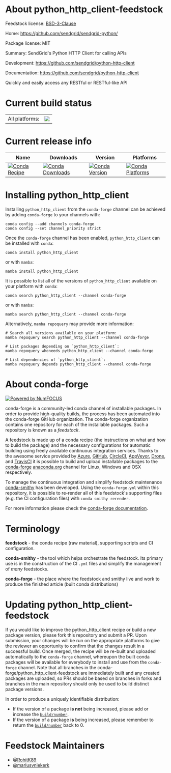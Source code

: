 About python_http_client-feedstock
==================================

Feedstock license: [BSD-3-Clause](https://github.com/conda-forge/python_http_client-feedstock/blob/main/LICENSE.txt)

Home: https://github.com/sendgrid/sendgrid-python/

Package license: MIT

Summary: SendGrid's Python HTTP Client for calling APIs

Development: https://github.com/sendgrid/python-http-client

Documentation: https://github.com/sendgrid/python-http-client

Quickly and easily access any RESTful or RESTful-like API

Current build status
====================


<table><tr><td>All platforms:</td>
    <td>
      <a href="https://dev.azure.com/conda-forge/feedstock-builds/_build/latest?definitionId=6000&branchName=main">
        <img src="https://dev.azure.com/conda-forge/feedstock-builds/_apis/build/status/python_http_client-feedstock?branchName=main">
      </a>
    </td>
  </tr>
</table>

Current release info
====================

| Name | Downloads | Version | Platforms |
| --- | --- | --- | --- |
| [![Conda Recipe](https://img.shields.io/badge/recipe-python_http_client-green.svg)](https://anaconda.org/conda-forge/python_http_client) | [![Conda Downloads](https://img.shields.io/conda/dn/conda-forge/python_http_client.svg)](https://anaconda.org/conda-forge/python_http_client) | [![Conda Version](https://img.shields.io/conda/vn/conda-forge/python_http_client.svg)](https://anaconda.org/conda-forge/python_http_client) | [![Conda Platforms](https://img.shields.io/conda/pn/conda-forge/python_http_client.svg)](https://anaconda.org/conda-forge/python_http_client) |

Installing python_http_client
=============================

Installing `python_http_client` from the `conda-forge` channel can be achieved by adding `conda-forge` to your channels with:

```
conda config --add channels conda-forge
conda config --set channel_priority strict
```

Once the `conda-forge` channel has been enabled, `python_http_client` can be installed with `conda`:

```
conda install python_http_client
```

or with `mamba`:

```
mamba install python_http_client
```

It is possible to list all of the versions of `python_http_client` available on your platform with `conda`:

```
conda search python_http_client --channel conda-forge
```

or with `mamba`:

```
mamba search python_http_client --channel conda-forge
```

Alternatively, `mamba repoquery` may provide more information:

```
# Search all versions available on your platform:
mamba repoquery search python_http_client --channel conda-forge

# List packages depending on `python_http_client`:
mamba repoquery whoneeds python_http_client --channel conda-forge

# List dependencies of `python_http_client`:
mamba repoquery depends python_http_client --channel conda-forge
```


About conda-forge
=================

[![Powered by
NumFOCUS](https://img.shields.io/badge/powered%20by-NumFOCUS-orange.svg?style=flat&colorA=E1523D&colorB=007D8A)](https://numfocus.org)

conda-forge is a community-led conda channel of installable packages.
In order to provide high-quality builds, the process has been automated into the
conda-forge GitHub organization. The conda-forge organization contains one repository
for each of the installable packages. Such a repository is known as a *feedstock*.

A feedstock is made up of a conda recipe (the instructions on what and how to build
the package) and the necessary configurations for automatic building using freely
available continuous integration services. Thanks to the awesome service provided by
[Azure](https://azure.microsoft.com/en-us/services/devops/), [GitHub](https://github.com/),
[CircleCI](https://circleci.com/), [AppVeyor](https://www.appveyor.com/),
[Drone](https://cloud.drone.io/welcome), and [TravisCI](https://travis-ci.com/)
it is possible to build and upload installable packages to the
[conda-forge](https://anaconda.org/conda-forge) [anaconda.org](https://anaconda.org/)
channel for Linux, Windows and OSX respectively.

To manage the continuous integration and simplify feedstock maintenance
[conda-smithy](https://github.com/conda-forge/conda-smithy) has been developed.
Using the ``conda-forge.yml`` within this repository, it is possible to re-render all of
this feedstock's supporting files (e.g. the CI configuration files) with ``conda smithy rerender``.

For more information please check the [conda-forge documentation](https://conda-forge.org/docs/).

Terminology
===========

**feedstock** - the conda recipe (raw material), supporting scripts and CI configuration.

**conda-smithy** - the tool which helps orchestrate the feedstock.
                   Its primary use is in the construction of the CI ``.yml`` files
                   and simplify the management of *many* feedstocks.

**conda-forge** - the place where the feedstock and smithy live and work to
                  produce the finished article (built conda distributions)


Updating python_http_client-feedstock
=====================================

If you would like to improve the python_http_client recipe or build a new
package version, please fork this repository and submit a PR. Upon submission,
your changes will be run on the appropriate platforms to give the reviewer an
opportunity to confirm that the changes result in a successful build. Once
merged, the recipe will be re-built and uploaded automatically to the
`conda-forge` channel, whereupon the built conda packages will be available for
everybody to install and use from the `conda-forge` channel.
Note that all branches in the conda-forge/python_http_client-feedstock are
immediately built and any created packages are uploaded, so PRs should be based
on branches in forks and branches in the main repository should only be used to
build distinct package versions.

In order to produce a uniquely identifiable distribution:
 * If the version of a package **is not** being increased, please add or increase
   the [``build/number``](https://docs.conda.io/projects/conda-build/en/latest/resources/define-metadata.html#build-number-and-string).
 * If the version of a package **is** being increased, please remember to return
   the [``build/number``](https://docs.conda.io/projects/conda-build/en/latest/resources/define-metadata.html#build-number-and-string)
   back to 0.

Feedstock Maintainers
=====================

* [@RohitK89](https://github.com/RohitK89/)
* [@mariusvniekerk](https://github.com/mariusvniekerk/)

